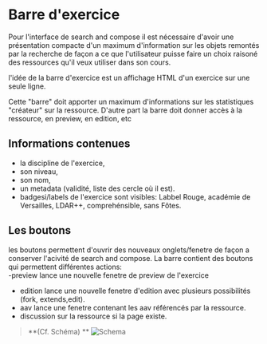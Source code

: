 # Barre d'exercice

Pour l'interface de search and compose il est nécessaire d'avoir une présentation compacte d'un maximum d'information sur les objets remontés par la recherche de façon a ce que l'utilisateur puisse faire un choix raisoné des ressources qu'il veux utiliser dans son cours.

l'idée de la barre d'exercice est un affichage HTML d'un exercice sur une seule ligne. 

Cette "barre" doit apporter un maximum d'informations sur les statistiques "créateur" sur la ressource. 
D'autre part la barre doit donner accès à la ressource, en preview, en edition, etc

## Informations contenues 

* la discipline de l'exercice,
*  son niveau,
*  son nom,
*  un metadata (validité, liste des cercle où il est).
*  badgesi/labels de l'exercice sont visibles: Labbel Rouge, académie de Versailles, LDAR++, comprehénsible, sans Fôtes.

## Les boutons 

les boutons permettent d'ouvrir des nouveaux onglets/fenetre de façon a conserver l'acivité de search and compose.
La barre contient des boutons qui permettent différentes actions:  
-preview lance une nouvelle fenetre de preview de l'exercice   
- edition lance une nouvelle fenetre d'edition avec plusieurs possibilités (fork, extends,edit). 
- aav lance une fenetre contenant les aav référencés par la ressource.
- discussion sur la ressource si la page existe.
> **(Cf. Schéma) **
![Schema](https://raw.githubusercontent.com/PremierLangage/plconception/master/conception/concept/image/concept-exercise-bar.png)

